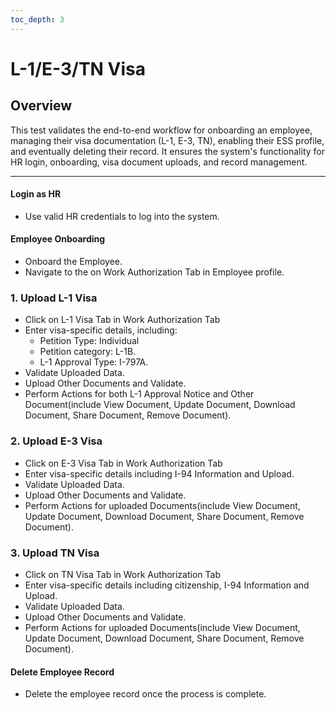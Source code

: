 ```yaml
---
toc_depth: 3
---
```


# L-1/E-3/TN Visa 


## Overview
This test validates the end-to-end workflow for onboarding an employee, managing their visa documentation (L-1, E-3, TN), enabling their ESS profile, and eventually deleting their record. It ensures the system's functionality for HR login, onboarding, visa document uploads, and record management.

----------------------------------------------------------------

#### Login as HR

- Use valid HR credentials to log into the system.

#### Employee Onboarding

- Onboard the Employee.
- Navigate to the on Work Authorization Tab in Employee profile.

### 1. Upload L-1 Visa 

- Click on L-1 Visa Tab in Work Authorization Tab
- Enter visa-specific details, including:
  - Petition Type: Individual
  - Petition category: L-1B.
  - L-1 Approval Type: I-797A.
- Validate Uploaded Data.
- Upload Other Documents and Validate.
- Perform Actions for both L-1 Approval Notice and Other Document(include View Document, Update Document, Download Document, Share Document, Remove Document).

### 2. Upload E-3 Visa 

- Click on E-3 Visa Tab in Work Authorization Tab
- Enter visa-specific details including I-94 Information and Upload.
- Validate Uploaded Data.
- Upload Other Documents and Validate.
- Perform Actions for uploaded Documents(include View Document, Update Document, Download Document, Share Document, Remove Document).

### 3. Upload TN Visa 

- Click on TN Visa Tab in Work Authorization Tab
- Enter visa-specific details including citizenship, I-94 Information and Upload.
- Validate Uploaded Data.
- Upload Other Documents and Validate.
- Perform Actions for uploaded Documents(include View Document, Update Document, Download Document, Share Document, Remove Document).


#### Delete Employee Record

- Delete the employee record once the process is complete.


